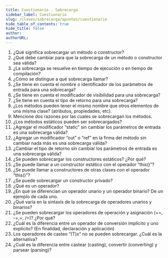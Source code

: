 ```yaml
---
title: Cuestionario - Sobrecarga
sidebar_label: Cuestionario
slug: /clases/sobrecarga/apuntes/cuestionario
hide_table_of_contents: true
hide_title: false
author: 
authorURL: 
---
```


1. ¿Qué significa sobrecargar un método o constructor?
2. ¿Qué debe cambiar para que la sobrecarga de un método o constructor sea válida? 
3. ¿La sobrecarga se resuelve en tiempo de ejecución o en tiempo de compilación?
4. ¿Cómo se distingue a qué sobrecarga llamar? 
5. ¿Se tiene en cuenta el nombre o identificador de los parámetros de entrada para una sobrecarga?
6. ¿Se tiene en cuenta el modificador de visibilidad para una sobrecarga?
7. ¿Se tiene en cuenta el tipo de retorno para una sobrecarga?
8. ¿Los métodos pueden tener el mismo nombre que otros elementos de una misma clase? (atributos, propiedades, etc).
9. Mencione dos razones por las cuales se sobrecargan los métodos.
10. ¿Los métodos estáticos pueden ser sobrecargados?
11. ¿Agregar el modificador “static” sin cambiar los parámetros de entrada es una sobrecarga válida?
12. ¿Agregar un modificador “out” o “ref” en la firma del método sin cambiar nada más es una sobrecarga válida?
13. ¿Cambiar el tipo de retorno sin cambiar los parámetros de entrada es una sobrecarga válida?
14. ¿Se pueden sobrecargar los constructores estáticos? ¿Por qué?
15. ¿Se puede llamar a un constructor estático con el operador “this()”?
16. ¿Se puede llamar a constructores de otras clases con el operador “this()”?
17. ¿Se puede sobrecargar un constructor privado?
18. ¿Qué es un operador?
19. ¿En qué se diferencian un operador unario y un operador binario? De un ejemplo de cada uno.
20. ¿Qué varía en la sintaxis de la sobrecarga de operadores unarios y binarios?
21. ¿Se pueden sobrecargar los operadores de operación y asignación (+=, -=,=, /=)? ¿Por qué?
22. ¿Cuál es la diferencia entre un operador de conversión implícito y uno explícito? (En finalidad, declaración y aplicación)
23. Los operadores de casteo “(T)x” no se pueden sobrecargar. ¿Cuál es la alternativa?
24. ¿Cuál es la diferencia entre castear (casting), convertir (converting) y parsear (parsing)?















